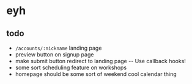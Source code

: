 # eyh

## todo

* `/accounts/:nickname` landing page
* preview button on signup page
* make submit button redirect to landing page -- Use callback hooks!
* some sort scheduling feature on workshops
* homepage should be some sort of weekend cool calendar thing
